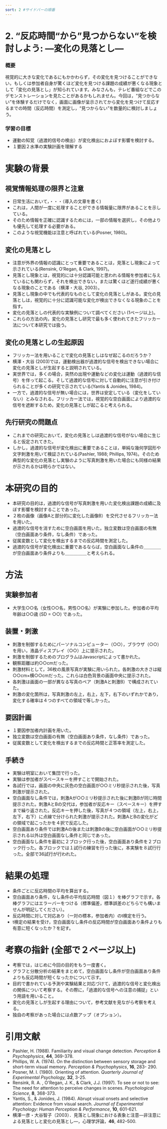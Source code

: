 ```yaml
---
sort: 2 #サイドバーの順番
---
```

# 2. “反応時間“から”見つからない“を検討しよう: ―変化の見落とし―

### 概要
視覚的に大きな変化であるにもかかわらず，その変化を見つけることができない，もしくは参加者自身が驚くほど変化を見つける課題の成績が悪くなる現象として「変化の見落とし」が知られています。みなさんも，テレビ番組などでこのデモンストレーションを見たことがあるかもしれません。今回は，“見つからない”を体験するだけでなく，画面に画像が呈示されてから変化を見つけて反応するまでの時間（反応時間）を測定し，“見つからない”を数量的に検討しましょう。
### **学習の目標**

- 運動の知覚（過渡的信号の検出）が変化検出におよぼす影響を検討する。
- １要因２水準の実験計画を理解する

# **実験の背景**

## **視覚情報処理の限界と注意**

- 日常生活において，・・・（導入の文章を書く)
- これは，人間が一度に処理することができる情報量に限界があることを示している。
- そのため情報を正確に認識するためには，一部の情報を選択し，その他よりも優先して処理する必要がある。
- このような視覚機能は注意と呼ばれている(Posner, 1980)。

## **変化の見落とし**

- 注意が外界の情報の認識にとって重要であることは，見落とし現象によって示されている(Rensink, O’Regan, & Clark, 1997)。
- 見落とし現象とは，視覚的には十分認識可能と思われる情報を参加者に与えているにも関わらず，それを検出できない，または驚くほど遂行成績が悪くなる現象のことである（横澤・大谷, 2003）。
- 見落とし現象の中でも代表的なものとして変化の見落としがある。変化の見落としは，視覚的に十分に認識可能な変化が検出できなくなる現象のことを指す。
- 変化の見落としの代表的な実験例について調べてください (1ページ以上)。
- これらの方法の内，変化の見落とし研究で最も多く使われてきたフリッカー法について本研究では扱う。

## **変化の見落としの生起原因**

- フリッカー法を用いることで変化の見落としはなぜ起こるのだろうか？
- 横澤・大谷 (2003)では，運動検出器が過渡的な信号を検出できない場合に変化の見落としが生起すると説明されている。
- 実世界では，多くの場合，突然の出現や運動などの変化は運動（過渡的な信号）を伴って起こる。そして過渡的な信号に対して自動的に注意が引き付けられることが多くの研究で示されている(Yantis & Jonides, 1984)。
- 一方で，過渡的な信号が無い場合には，世界は安定している（変化をしていない）とみなされる。フリッカー法では，視覚的な空白画面により過渡的な信号を遮断するため，変化の見落としが起こると考えられる。

## **先行研究の問題点**

- これまでの研究において，変化の見落としは過渡的な信号がない場合に生じると仮定されてきた。
- しかし，過渡的な信号が変化検出に重要であることは，単純な幾何学図形や文字刺激を用いて検証されている(Pashler, 1988; Phillips, 1974)。そのため典型的な変化の見落とし実験のように写真刺激を用いた場合にも同様の結果が示されるかは明らかではない。

# **本研究の目的**

- 本研究の目的は，過渡的な信号が写真刺激を用いた変化検出課題の成績に及ぼす影響を検討することであった。
- ２枚の画像（画像Aと部分的に変化した画像B）を交代させるフリッカー法を用いた。
- 過渡的な信号を消すために空白画面を用いた。独立変数は空白画面の有無（空白画面あり条件，なし条件）であった。
- 従属変数として変化を検出するまでの反応時間を測定した。
- 過渡的な信号が変化検出に重要であるならば，空白画面なし条件の＿＿＿＿が空白画面あり条件よりも＿＿＿＿＿と考えられる。

# **方法**

## **実験参加者**

- 大学生○○名（女性○○名，男性○○名）が実験に参加した。参加者の平均年齢は○○歳 (SD = ○○) であった。

## **装置・刺激**

- 刺激を制御するためにパーソナルコンピューター（○○），ブラウザ（○○）を用い，液晶ディスプレイ（○○）上に提示された。
- 刺激を制御するためのプログラムはJavascriptによって書かれた。
- 観察距離は約○○cmだった。
- 刺激材料として，36枚の風景写真が実験に用いられた。各刺激の大きさは縦○○cm×横○○cmだった。これらは白色背景の画面中央に提示された。
- 各刺激は画面の一部が異なる写真のペア（刺激Aと刺激B）で構成されていた。
- 刺激の変化箇所は，写真刺激の左上，右上，左下，右下のいずれかであり，変化する確率は４つのすべての領域で等しかった。

## **要因計画**

- １要因参加者内計画を用いた。
- 独立変数は空白画面の有無（空白画面あり条件，なし条件）であった。
- 従属変数として変化を検出するまでの反応時間と正答率を測定した。

## **手続き**

- 実験は明室において集団で行った。
- 実験は参加者がスペースキーを押すことで開始された。
- 各試行では，画面の中央に灰色の空白画面が○○ミリ秒提示された後，写真刺激が提示された。
- 空白画面なし条件では，刺激Aが○○ミリ秒提示された後に刺激Bが同じ時間提示された。刺激AとBの交代は，参加者が反応キー（スペースキー）を押すまで繰り返された。反応キーを押した後，写真が４つの領域（左上，右上，左下，右下）に点線で分けられた刺激が提示された。刺激AとBの変化がどの領域で起こったかを４択で反応した。
- 空白画面あり条件では刺激Aの後または刺激Bの後に空白画面が○○ミリ秒提示される以外は空白画面なし条件と同じであった。
- 空白画面なし条件を最初に２ブロック行った後，空白画面あり条件を２ブロック行った。各ブロックでは１試行の練習を行った後に，本実験を８試行行った。全部で36試行が行われた。

# **結果の処理**

- 条件ごとに反応時間の平均を算出する。
- 空白画面あり条件，なし条件の平均反応時間（図１）を棒グラフで示す。各棒グラフにはエラーバーをつける（標準偏差，標準誤差のどちらでも構いませんが明記してください）。
- 反応時間に対して対応あり（一対の標本，参加者内）のt検定を行う。
- t検定の結果を受け，空白画面なし条件の反応時間が空白画面あり条件よりも有意に短くなったか？を記す。

# **考察の指針** (全部で２ページ以上)

- 考察では，はじめに今回の目的をもう一度書く。
- グラフと分散分析の結果をまとめて，空白画面なし条件が空白画面あり条件よりも反応時間が短くなったかについて示す。
- 目的で書かれている予測や実験結果と対応づけて，過渡的な信号と変化検出の関係について考察する。その際に，「過渡的な信号への注意の捕捉」という用語を用いること。
- 変化の見落としが生起する理由について，参考文献を見ながら考察を考える。
- 独自の考察があった場合には点数アップ（オプション）。

# **引用文献**

- Pashler, H. (1988). Familiarity and visual change detection. *Perception & Psychophysics*, **44**, 369-378.
- Phillips, W. A. (1974). On the distinction between sensory storage and short-term visual memory. *Perception & Psychophysics*, **16**, 283- 290.
- Posner, M. I. (1980). Orienting of attention. *Quarterly Journal of Experimental Psychology,* **32**, 3-25.
- Rensink, R. A. , O'Regan, J. K., & Clark, J.J. (1997). To see or not to see: The need for attention to perceive changes in scenes. *Psychological Science*, **8**, 368-373.
- Yantis, S., & Jonides, J. (1984). Abrupt visual onsets and selective attention: Evidence from visual search. *Journal of Experimental Psychology: Human Perception & Performance*, **10**, 601-621.
- 横澤一彦・大谷智子（2003）．見落とし現象における表象と注意―非注意による見落としと変化の見落とし―，心理学評論，**46**, 482–500.